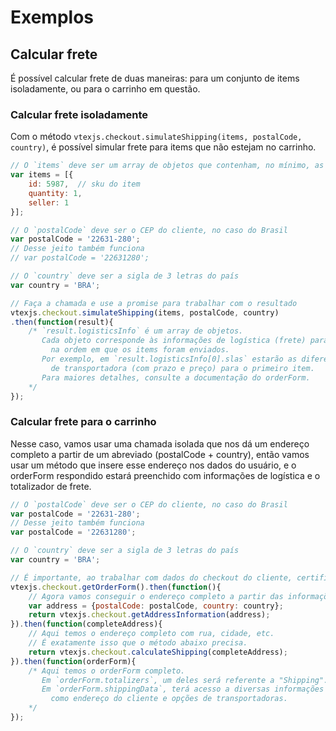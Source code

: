 # Exemplos

## Calcular frete

É possível calcular frete de duas maneiras: para um conjunto de items isoladamente, ou para o carrinho em questão.

### Calcular frete isoladamente

Com o método `vtexjs.checkout.simulateShipping(items, postalCode, country)`, é possível simular frete para items que não estejam no carrinho.

```javascript
// O `items` deve ser um array de objetos que contenham, no mínimo, as informações abaixo
var items = [{
    id: 5987,  // sku do item
    quantity: 1,
    seller: 1
}];

// O `postalCode` deve ser o CEP do cliente, no caso do Brasil
var postalCode = '22631-280';
// Desse jeito também funciona
// var postalCode = '22631280';

// O `country` deve ser a sigla de 3 letras do país
var country = 'BRA';

// Faça a chamada e use a promise para trabalhar com o resultado
vtexjs.checkout.simulateShipping(items, postalCode, country)
.then(function(result){
    /* `result.logisticsInfo` é um array de objetos.
       Cada objeto corresponde às informações de logística (frete) para cada item,
         na ordem em que os items foram enviados.
       Por exemplo, em `result.logisticsInfo[0].slas` estarão as diferentes opções
         de transportadora (com prazo e preço) para o primeiro item.
       Para maiores detalhes, consulte a documentação do orderForm.
    */
});
```

### Calcular frete para o carrinho

Nesse caso, vamos usar uma chamada isolada que nos dá um endereço completo a partir de um abreviado (postalCode + country),
então vamos usar um método que insere esse endereço nos dados do usuário, e o orderForm respondido estará
preenchido com informações de logística e o totalizador de frete.

```javascript
// O `postalCode` deve ser o CEP do cliente, no caso do Brasil
var postalCode = '22631-280';
// Desse jeito também funciona
var postalCode = '22631280';

// O `country` deve ser a sigla de 3 letras do país
var country = 'BRA';

// É importante, ao trabalhar com dados do checkout do cliente, certificar-se de que há um orderForm.
vtexjs.checkout.getOrderForm().then(function(){
    // Agora vamos conseguir o endereço completo a partir das informações parciais.
    var address = {postalCode: postalCode, country: country};
    return vtexjs.checkout.getAddressInformation(address);
}).then(function(completeAddress){
    // Aqui temos o endereço completo com rua, cidade, etc.
    // É exatamente isso que o método abaixo precisa.
    return vtexjs.checkout.calculateShipping(completeAddress);
}).then(function(orderForm){
    /* Aqui temos o orderForm completo.
       Em `orderForm.totalizers`, um deles será referente a "Shipping".
       Em `orderForm.shippingData`, terá acesso a diversas informações de entrega,
         como endereço do cliente e opções de transportadoras.
    */
});
```
